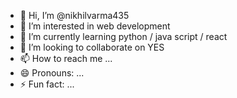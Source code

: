 - 👋 Hi, I’m @nikhilvarma435
- 👀 I’m interested in web development
- 🌱 I’m currently learning python / java script / react
- 💞️ I’m looking to collaborate on YES
- 📫 How to reach me ...
- 😄 Pronouns: ...
- ⚡ Fun fact: ...

<!---
nikhilvarma435/nikhilvarma435 is a ✨ special ✨ repository because its `README.md` (this file) appears on your GitHub profile.
You can click the Preview link to take a look at your changes.
--->
